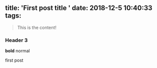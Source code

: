 title: 'First post title '
date: 2018-12-5 10:40:33
tags:
---

> This is the content!

### Header 3

**bold** normal

first post

